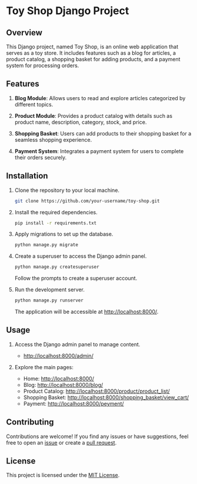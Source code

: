 # Toy Shop Django Project

## Overview

This Django project, named Toy Shop, is an online web application that serves as a toy store. It includes features such as a blog for articles, a product catalog, a shopping basket for adding products, and a payment system for processing orders.

## Features

1. **Blog Module**: Allows users to read and explore articles categorized by different topics.

2. **Product Module**: Provides a product catalog with details such as product name, description, category, stock, and price.

3. **Shopping Basket**: Users can add products to their shopping basket for a seamless shopping experience.

4. **Payment System**: Integrates a payment system for users to complete their orders securely.

## Installation

1. Clone the repository to your local machine.

   ```bash
   git clone https://github.com/your-username/toy-shop.git
   ```

2. Install the required dependencies.

   ```bash
   pip install -r requirements.txt
   ```

3. Apply migrations to set up the database.

   ```bash
   python manage.py migrate
   ```

4. Create a superuser to access the Django admin panel.

   ```bash
   python manage.py createsuperuser
   ```

   Follow the prompts to create a superuser account.

5. Run the development server.

   ```bash
   python manage.py runserver
   ```

   The application will be accessible at [http://localhost:8000/](http://localhost:8000/).

## Usage

1. Access the Django admin panel to manage content.

   - [http://localhost:8000/admin/](http://localhost:8000/admin/)

2. Explore the main pages:

   - Home: [http://localhost:8000/](http://localhost:8000/)
   - Blog: [http://localhost:8000/blog/](http://localhost:8000/blog/)
   - Product Catalog: [http://localhost:8000/product/product_list/](http://localhost:8000/product/product_list/)
   - Shopping Basket: [http://localhost:8000/shopping_basket/view_cart/](http://localhost:8000/shopping_basket/view_cart/)
   - Payment: [http://localhost:8000/peyment/](http://localhost:8000/peyment/)

## Contributing

Contributions are welcome! If you find any issues or have suggestions, feel free to open an [issue](https://github.com/your-username/toy-shop/issues) or create a [pull request](https://github.com/your-username/toy-shop/pulls).

## License

This project is licensed under the [MIT License](LICENSE).